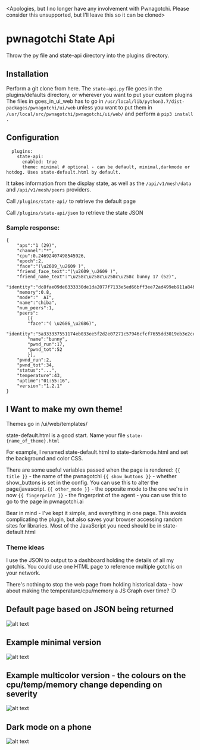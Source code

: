 <Apologies, but I no longer have any involvement with Pwnagotchi. Please consider this unsupported, but I'll leave this so it can be cloned>

# pwnagotchi State Api

Throw the py file and state-api directory into the plugins directory. 

## Installation
Perform a git clone from here.
The ```state-api.py``` file goes in the plugins/defaults directory, or wherever you want to put your custom plugins
The files in goes_in_ui_web has to go in ```/usr/local/lib/python3.7/dist-packages/pwnagotchi/ui/web``` unless you want to put them in ```/usr/local/src/pwnagotchi/pwnagotchi/ui/web/``` and perform a ```pip3 install .```

## Configuration

```
  plugins:
    state-api:
      enabled: true
      theme: minimal # optional - can be default, minimal,darkmode or hotdog. Uses state-default.html by default.
```

It takes information from the display state, as well as the `/api/v1/mesh/data` and `/api/v1/mesh/peers` providers. 

Call `/plugins/state-api/` to retrieve the default page

Call `/plugins/state-api/json` to retrieve the state JSON

### Sample response:
```
{
    "aps":"1 (29)",
    "channel":"*",
    "cpu":0.24692407498545926,
    "epoch":2,
    "face":"(\u2609_\u2609 )",
    "friend_face_text":"(\u2609_\u2609 )",
    "friend_name_text":"\u258c\u258c\u258c\u258c bunny 17 (52)",
    "identity":"dc8fae09de6333330de1da2077f7133e5ed66bff3ee72ad499eb911a84be3ce1",
    "memory":0.8,
    "mode":"  AI",
    "name":"chiba",
    "num_peers":1,
    "peers":
        [{
        "face":"( \u2686_\u2686)",
        "identity":"5a333337551174eb033ee5f2d2e07271c57946cfcf7655dd3019eb3e2ce10",
        "name":"bunny",
        "pwnd_run":17,
        "pwnd_tot":52
        }],
    "pwnd_run":2,
    "pwnd_tot":34,
    "status":"...",
    "temperature":43,
    "uptime":"01:55:16",
    "version":"1.2.1"
}
```

## I Want to make my own theme!

Themes go in /ui/web/templates/

state-default.html is a good start. Name your file `state-{name_of_theme}.html`

For example, I renamed state-default.html to state-darkmode.html and set the background and color CSS.

There are some useful variables passed when the page is rendered:
``{{ title }}`` - the name of the pwnagotchi
``{{ show_buttons }}`` - whether show_buttons is set in the config. You can use this to alter the page/javascript.
``{{ other_mode }}`` - the opposite mode to the one we're in now
``{{ fingerprint }}`` - the fingerprint of the agent - you can use this to go to the page in pwnagotchi.ai 

Bear in mind - I've kept it simple, and everything in one page. This avoids complicating the plugin, but also saves your browser accessing random sites for libraries. Most of the JavaScript you need should be in state-default.html

### Theme ideas
I use the JSON to output to a dashboard holding the details of all my gotchis. You could use one HTML page to reference multiple gotchis on your network. 

There's nothing to stop the web page from holding historical data - how about making the temperature/cpu/memory a JS Graph over time? :D 

## Default page based on JSON being returned

![alt text](https://github.com/dipsylala/pwnagotchi-state-api/blob/master/images/screen.gif "Animated Pwnagotchi HTML page")

## Example minimal version

![alt text](https://github.com/dipsylala/pwnagotchi-state-api/blob/master/images/minimal.gif "Minimal themed Pwnagotchi HTML page")

## Example multicolor version - the colours on the cpu/temp/memory change depending on severity

![alt text](https://github.com/dipsylala/pwnagotchi-state-api/blob/master/images/hotdog.png "Hotdog themed Pwnagotchi HTML page")

## Dark mode on a phone

![alt text](https://github.com/dipsylala/pwnagotchi-state-api/blob/master/images/dark%20mode%20phone.jpg "Minimal themed Pwnagotchi HTML page")
